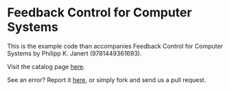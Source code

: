 Feedback Control for Computer Systems
=====================================

This is the example code than accompanies Feedback Control for Computer Systems by Philipp K. Janert (9781449361693). 

Visit the catalog page [here](http://shop.oreilly.com/product/0636920028970.do).

See an error? Report it [here](http://oreilly.com/catalog/errata.csp?isbn=0636920028970), or simply fork and send us a pull request.
